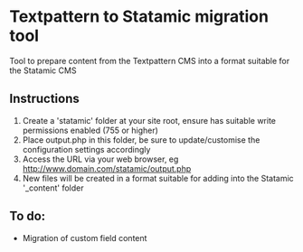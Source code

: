 Textpattern to Statamic migration tool
======================================

Tool to prepare content from the Textpattern CMS into a format suitable for the Statamic CMS

Instructions 
------------

1. Create a 'statamic' folder at your site root, ensure has suitable write permissions enabled (755 or higher)
2. Place output.php in this folder, be sure to update/customise the configuration settings accordingly 
3. Access the URL via your web browser, eg http://www.domain.com/statamic/output.php
4. New files will be created in a format suitable for adding into the Statamic '_content' folder
		
To do:	
------

 - Migration of custom field content